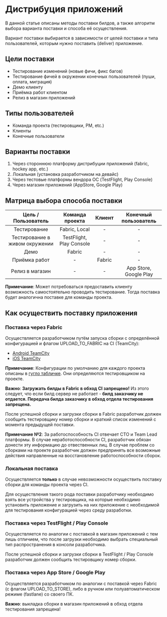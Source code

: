 # Дистрибуция приложений

В данной статье описаны методы поставки билдов, а также алгоритм выбора варианта поставки и способа её осуществления.

Вариант поставки выбирается в зависимости от целей поставки и типа пользователей, которым нужно поставить (deliver) приложение.

## Цели поставки

- Тестирование изменений (новые фичи, фикс багов)
- Тестирование фичей в окружении конечных пользователей (пуши, оплата, миграция)
- Демо клиенту
- Приёмка работ клиентом
- Релиз в магазин приложений

## Типы пользователей

- Команда проекта (тестировщики, PM, etc.)
- Клиенты
- Конечные пользователи

## Варианты поставки 

1. Через стороннюю платформу дистрибуции приложений (fabric, hockey app, etc.)
2. Локальная (установка разработчиком на девайс)
3. Через тестовые платформы вендора ОС (TestFlight, Play Console)
4. Через магазин приложений (AppStore, Google Play)

## Матрица выбора способа поставки

|Цель / Пользователь|Команда проекта|Клиент|Конечный пользователь|
|:-:|:-:|:-:|:-:|
|Тестирование|Fabric, Local|-|-|
|Тестирование в живом окружении|TestFlight, Play Console|-|-|
|Демо|Fabric|-|-|
|Приёмка работ|-|Fabric|-|
|Релиз в магазин|-|-|App Store, Google Play|

**Примечание**: Может потребоваться предоставить клиенту возможность самостоятельно проводить тестирование. Тогда поставка будет аналогична поставке для команды проекта.

## Как осуществить поставку приложения

### Поставка через Fabric

Осуществляется разработчиком путём запуска сборки с определённой конфигурацией и флагом UPLOAD\_TO\_FABRIC на CI (TeamCity):

- [Android TeamCity](http://10.0.7.3:8111)
- [iOS TeamCity](http://10.0.7.4:8111)

**Примечание**: Конфигурации по умолчанию для каждого проекта описаны в [гугло табличке](https://docs.google.com/spreadsheets/d/1_-kWN4ZB9VvHIV1Iitx49JM_kt7VNA9k2tnBE4xY410). Они определяются тестировщиком на проекте.

**Важно**: **Загружать билды в Fabric в обход CI запрещено!** Из этого следует, что если билд сервер не работает - **билд заказчику не отдается. Передача билда заказчику в обход отдела тестирования запрещена.**

После успешной сборки и загрузки сборки в Fabric разработчик должен сообщить тестировщику номер сборки и краткий список изменений с момента предыдущей поставки.

**Примечание №2**: За работоспособность CI отвечает CTO и Team Lead платформы. В случае неработоспособности CI, разработчик обязан донести эту информацию до отвественных лиц. В случае проблем со сборками на проекте разработчик должен предпринять все возможные действия направленные на восстановление работоспособности сборок. 


### Локальная поставка

Осуществляется **только** в случае невозможности осуществить поставку сборки для команды проекта через CI.

Для осуществления такого рода поставки разработчику необходимо взять все устройства у тестировщика, на которые необходимо установить приложение и загрузить на них приложение с необходимой для тестирования конфигурацией через среду разработки.

### Поставка через TestFlight / Play Console

Осуществляется по аналогии с поставкой в магазин приложений с тем лишь отличием, что после загрузки необходимо выбрать специальный тип распространения в консоли разработчика.

После успешной сборки и загрузки сборки в TestFlight / Play Console разработчик должен сообщить тестировщику номер сборки.

### Поставка через App Store / Google Play

Осуществляется разработчиком по аналогии с поставкой через Fabric (с флагом UPLOAD\_TO\_STORE), либо в ручном или полуавтоматическом режиме (fastlane) со своего ПК.

**Важно**: выкладка сборки в магазин приложений в обход отдела тестирования запрещена!
